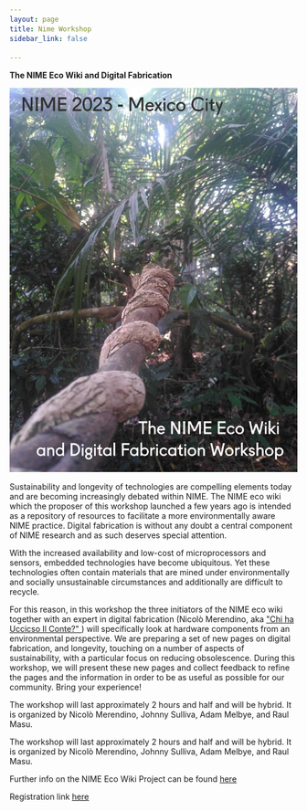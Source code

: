 ```yaml
---
layout: page
title: Nime Workshop
sidebar_link: false

---
```


<p> <b>The NIME Eco Wiki and Digital Fabrication </b>


</p>

<img src="img/nime1.jpg" alt="Mountain View">

<p>
Sustainability and longevity of technologies are compelling elements today and are becoming increasingly debated within NIME. The NIME eco wiki which the proposer of this workshop launched a few years ago is intended as a repository of resources to facilitate a more environmentally aware NIME practice. Digital fabrication is without any doubt a central component of NIME research and as such deserves special attention. 
</p>

<p>
With the increased availability and low-cost of microprocessors and sensors, embedded technologies have become ubiquitous. Yet these technologies often contain materials that are mined under environmentally and socially unsustainable circumstances and additionally are difficult to recycle.
</p>

<p>
For this reason, in this workshop the three initiators of the NIME eco wiki together with an expert in digital fabrication (Nicolò Merendino, aka <a href="https://chihauccisoilconte.eu/" target="_blank"> "Chi ha Uccicso Il Conte?" </a> ) will specifically look at hardware components from an environmental perspective. 
We are preparing a set of new pages on digital fabrication, and longevity, touching on a number of aspects of sustainability, with a particular focus on reducing obsolescence. During this workshop, we will present these new pages and collect feedback to refine the pages and the information in order to be as useful as possible for our community. Bring your experience!
</p>

<p>
The workshop will last approximately 2 hours and half and will be hybrid. It is organized by Nicolò Merendino, Johnny Sulliva, Adam Melbye, and Raul Masu.
</p>

<p>
The workshop will last approximately 2 hours and half and will be hybrid. It is organized by Nicolò Merendino, Johnny Sulliva, Adam Melbye, and Raul Masu.
</p>

Further info on the NIME Eco Wiki Project can be found <a href="https://docs.google.com/forms/d/e/1FAIpQLSdR1TShWqvyrDkm3hA7FdsTwf3DHtdGRCHJVPGEQ-gXaQ9y4A/viewform?usp=send_form" target="_blank">here </a><br> 

Registration link <a href="https://eco.nime.org/ " target="_blank">here </a><br> 













<p> <br> </p>
